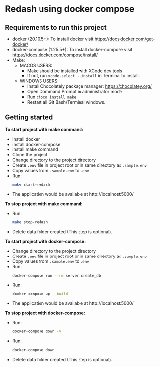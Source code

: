 # Redash using docker compose
## Requirements to run this project

- docker (20.10.5+): To install docker visit https://docs.docker.com/get-docker/
- docker-compose (1.25.5+): To install docker-compose visit https://docs.docker.com/compose/install/
- Make:
    - MACOS USERS:
        - Make should be installed with XCode dev tools
        - If not, run `xcode-select --install` in Terminal to install.
    - WINDOWS USERS:
        - Install Chocolately package manager: https://chocolatey.org/
        - Open Command Prompt in administrator mode
        - Run `choco install make`
        - Restart all Git Bash/Terminal windows.


## Getting started

**To start project with make command:**
 - install docker
 - install docker-compose
 - install make command
 - Clone the project  
 - Change directory to the project directory
 - Create `.env` file in project root or in same directory as `.sample.env`
 - Copy values from `.sample.env` to `.env`
 - Run:
    ```bash
    make start-redash
    ```
 - The application would be available at http://localhost:5000/


**To stop project with make command:**
 - Run:
    ```bash
    make stop-redash
    ```
 - Delete data folder created (This step is optional).

**To start project with docker-compose:**
 - Change directory to the project directory 
 - Create `.env` file in project root or in same directory as `.sample.env`
 - Copy values from `.sample.env` to `.env`
 - Run:
    ```bash
    docker-compose run --rm server create_db
    ```
- Run:
    ```bash
    docker-compose up --build
    ```
 - The application would be available at http://localhost:5000/


**To stop project with docker-compose:**
- Run:
    ```bash
    docker-compose down -v 
    ```
- Run:
    ```bash
    docker-compose down
    ```
- Delete data folder created (This step is optional).
